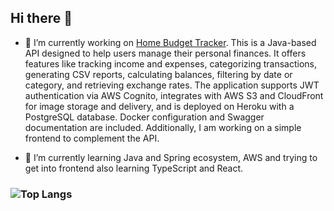 ## Hi there 👋

- 🔭 I’m currently working on [Home Budget Tracker](https://home-budget-tracker.vercel.app/). This is a Java-based API designed to help users manage their personal finances. It offers features like tracking income and expenses, categorizing transactions, generating CSV reports, calculating balances, filtering by date or category, and retrieving exchange rates. The application supports JWT authentication via AWS Cognito, integrates with AWS S3 and CloudFront for image storage and delivery, and is deployed on Heroku with a PostgreSQL database. Docker configuration and Swagger documentation are included. Additionally, I am working on a simple frontend to complement the API.
  
- 🌱 I’m currently learning Java and Spring ecosystem, AWS and trying to get into frontend also learning TypeScript and React.



### ![Top Langs](https://github-readme-stats-ivory-one-80.vercel.app/api/top-langs/?username=MateuszMasternak&theme=dark&hide_progress=true&hide=PowerShell)
